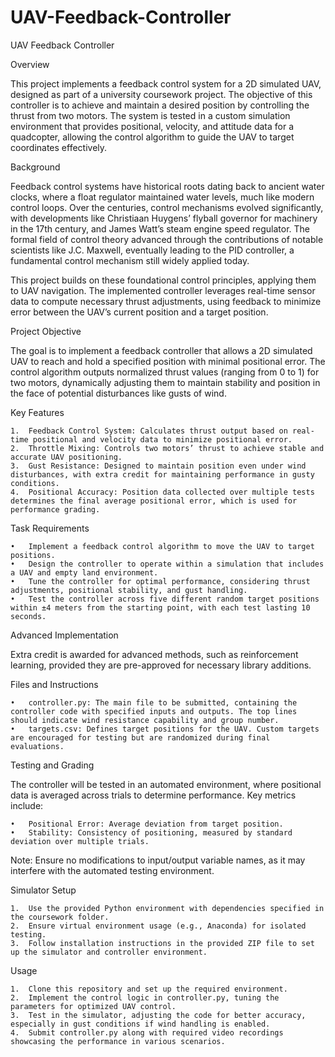 # UAV-Feedback-Controller
UAV Feedback Controller

Overview

This project implements a feedback control system for a 2D simulated UAV, designed as part of a university coursework project. The objective of this controller is to achieve and maintain a desired position by controlling the thrust from two motors. The system is tested in a custom simulation environment that provides positional, velocity, and attitude data for a quadcopter, allowing the control algorithm to guide the UAV to target coordinates effectively.

Background

Feedback control systems have historical roots dating back to ancient water clocks, where a float regulator maintained water levels, much like modern control loops. Over the centuries, control mechanisms evolved significantly, with developments like Christiaan Huygens’ flyball governor for machinery in the 17th century, and James Watt’s steam engine speed regulator. The formal field of control theory advanced through the contributions of notable scientists like J.C. Maxwell, eventually leading to the PID controller, a fundamental control mechanism still widely applied today.

This project builds on these foundational control principles, applying them to UAV navigation. The implemented controller leverages real-time sensor data to compute necessary thrust adjustments, using feedback to minimize error between the UAV’s current position and a target position.

Project Objective

The goal is to implement a feedback controller that allows a 2D simulated UAV to reach and hold a specified position with minimal positional error. The control algorithm outputs normalized thrust values (ranging from 0 to 1) for two motors, dynamically adjusting them to maintain stability and position in the face of potential disturbances like gusts of wind.

Key Features

	1.	Feedback Control System: Calculates thrust output based on real-time positional and velocity data to minimize positional error.
	2.	Throttle Mixing: Controls two motors’ thrust to achieve stable and accurate UAV positioning.
	3.	Gust Resistance: Designed to maintain position even under wind disturbances, with extra credit for maintaining performance in gusty conditions.
	4.	Positional Accuracy: Position data collected over multiple tests determines the final average positional error, which is used for performance grading.

Task Requirements

	•	Implement a feedback control algorithm to move the UAV to target positions.
	•	Design the controller to operate within a simulation that includes a UAV and empty land environment.
	•	Tune the controller for optimal performance, considering thrust adjustments, positional stability, and gust handling.
	•	Test the controller across five different random target positions within ±4 meters from the starting point, with each test lasting 10 seconds.

Advanced Implementation

Extra credit is awarded for advanced methods, such as reinforcement learning, provided they are pre-approved for necessary library additions.

Files and Instructions

	•	controller.py: The main file to be submitted, containing the controller code with specified inputs and outputs. The top lines should indicate wind resistance capability and group number.
	•	targets.csv: Defines target positions for the UAV. Custom targets are encouraged for testing but are randomized during final evaluations.

Testing and Grading

The controller will be tested in an automated environment, where positional data is averaged across trials to determine performance. Key metrics include:

	•	Positional Error: Average deviation from target position.
	•	Stability: Consistency of positioning, measured by standard deviation over multiple trials.

Note: Ensure no modifications to input/output variable names, as it may interfere with the automated testing environment.

Simulator Setup

	1.	Use the provided Python environment with dependencies specified in the coursework folder.
	2.	Ensure virtual environment usage (e.g., Anaconda) for isolated testing.
	3.	Follow installation instructions in the provided ZIP file to set up the simulator and controller environment.

Usage

	1.	Clone this repository and set up the required environment.
	2.	Implement the control logic in controller.py, tuning the parameters for optimized UAV control.
	3.	Test in the simulator, adjusting the code for better accuracy, especially in gust conditions if wind handling is enabled.
	4.	Submit controller.py along with required video recordings showcasing the performance in various scenarios.

